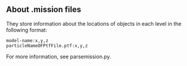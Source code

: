 ## About .mission files

They store information about the locations of objects in each level in the following format:

    model-name:x,y,z
    particleNameOFPtfFile.ptf:x,y,z

For more information, see parsemission.py.

